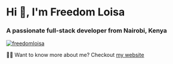 <h1 align="left">Hi 👋, I'm Freedom Loisa</h1>
<h3 align="left">A passionate full-stack developer from Nairobi, Kenya</h3>

<p align="left"> <a href="https://twitter.com/freedomloisa" target="blank"><img src="https://img.shields.io/twitter/follow/freedomloisa?logo=twitter&style=for-the-badge" alt="freedomloisa" /></a> </p>

👨‍💻 Want to know more about me? Checkout [my website](https://loisakitakaya.vercel.app/)
